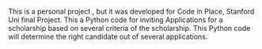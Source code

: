 This is a personal project , but it was developed for Code in Place, Stanford Uni final Project. This a Python code for inviting Applications for a scholarship based on several criteria of the scholarship. 
This Python code will determine the right candidate out of several applications. 
